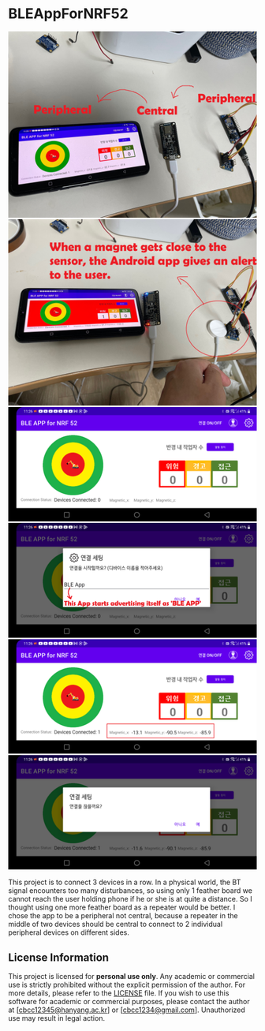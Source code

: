 # BLEAppForNRF52
![Connecting 3 devices in a row(2 feather boards and a phone)](3inarow.jpg)
![It alerts the user when a magnetic object comes across](alert.jpg)
![When the App starts](disconnected.png)
![connecting](connect.png)
![When connected to the central](connected.png)
![disconnecting](disconnect.png)

This project is to connect 3 devices in a row. In a physical world, the BT signal encounters too many disturbances, so using only 1 feather board we cannot reach the user holding phone if he or she is at quite a distance.
So I thought using one more feather board as a repeater would be better. 
I chose the app to be a peripheral not central, because a repeater in the middle of two devices should be central to connect to 2 individual peripheral devices on different sides.


## License Information
This project is licensed for **personal use only**. Any academic or commercial use is strictly prohibited without the explicit permission of the author.
For more details, please refer to the [LICENSE](./LICENSE) file.
If you wish to use this software for academic or commercial purposes, please contact the author at [cbcc12345@hanyang.ac.kr] or [cbcc1234@gmail.com].
Unauthorized use may result in legal action.
